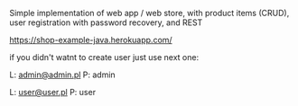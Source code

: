 Simple implementation of web app / web store, with product items (CRUD), user registration with password recovery, and REST

https://shop-example-java.herokuapp.com/

if you didn't watnt to create user just use next one:

L: admin@admin.pl
P: admin

L: user@user.pl
P: user
